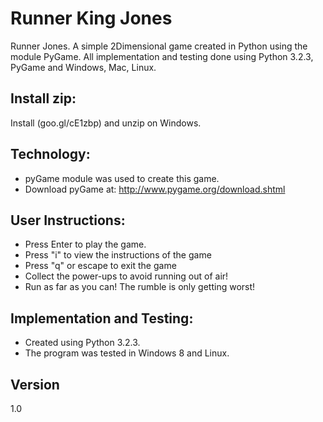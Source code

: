 # Runner King Jones

Runner Jones. A simple 2Dimensional game created in Python using the module PyGame. All implementation and testing done using Python 3.2.3, PyGame and Windows, Mac, Linux.

## Install zip:
Install (goo.gl/cE1zbp) and unzip on Windows.

## Technology:
-	pyGame module was used to create this game.
-	Download pyGame at: http://www.pygame.org/download.shtml

## User Instructions: 
-	Press Enter to play the game.
-	Press "i" to view the instructions of the game
-	Press "q" or escape to exit the game
-	Collect the power-ups to avoid running out of air! 
- 	Run as far as you can! The rumble is only getting worst!

## Implementation and Testing:
-	Created using Python 3.2.3.
-	The program was tested in Windows 8 and Linux.

## Version
1.0
